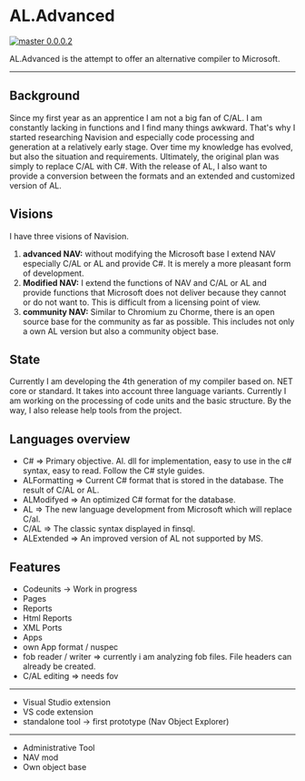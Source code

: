 # AL.Advanced

[![master 0.0.0.2](https://img.shields.io/badge/master-0.0.0.2-green.svg?style=flat-square)]()

AL.Advanced is the attempt to offer an alternative compiler to Microsoft.

---

## Background

Since my first year as an apprentice I am not a big fan of C/AL. I am constantly lacking in functions and I find many things awkward. That's why I started researching Navision and especially code processing and generation at a relatively early stage. Over time my knowledge has evolved, but also the situation and requirements. Ultimately, the original plan was simply to replace C/AL with C#. With the release of AL, I also want to provide a conversion between the formats and an extended and customized version of AL.

## Visions

I have three visions of Navision.

1. __advanced NAV:__ without modifying the Microsoft base I extend NAV especially C/AL or AL and provide C#. It is merely a more pleasant form of development. 
2. __Modified NAV:__ I extend the functions of NAV and C/AL or AL and provide functions that Microsoft does not deliver because they cannot or do not want to. This is difficult from a licensing point of view.
3. __community NAV:__ Similar to Chromium zu Chorme, there is an open source base for the community as far as possible. This includes not only a own AL version but also a community object base.

## State

Currently I am developing the 4th generation of my compiler based on. NET core or standard. It takes into account three language variants. Currently I am working on the processing of code units and the basic structure. By the way, I also release help tools from the project.

## Languages overview

* C# => Primary objective. Al. dll for implementation, easy to use in the c# syntax, easy to read. Follow the C# style guides.
* ALFormatting => Current C# format that is stored in the database. The result of C/AL or AL.
* ALModifyed => An optimized C# format for the database.
* AL => The new language development from Microsoft which will replace C/al.
* C/AL => The classic syntax displayed in finsql.
* ALExtended => An improved version of AL not supported by MS.

## Features

* Codeunits -> Work in progress
* Pages
* Reports
* Html Reports
* XML Ports
* Apps
* own App format / nuspec
* fob reader / writer => currently i am analyzing fob files. File headers can already be created.
* C/AL editing  => needs fov 

---

* Visual Studio extension
* VS code extension
* standalone tool -> first prototype (Nav Object Explorer)  

---

* Administrative Tool
* NAV mod
* Own object base